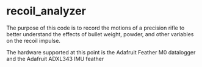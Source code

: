 # recoil_analyzer
The purpose of this code is to record the motions of a precision rifle to better understand the effects of bullet weight, powder, and other variables on the recoil impulse.

The hardware supported at this point is the Adafruit Feather M0 datalogger and the Adafruit ADXL343 IMU feather
